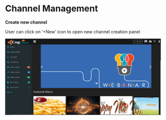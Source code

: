 # Channel Management

**Create new channel**

User can click on ‘+New’ icon to open new channel creation panel

![](../../../.gitbook/assets/image%20%2829%29.png)

